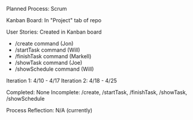 Planned Process: Scrum

Kanban Board: In "Project" tab of repo

User Stories: Created in Kanban board
  - /create command (Jon)
  - /startTask command (Will)
  - /finishTask command (Markell)
  - /showTask command (Joe)
  - /showSchedule command (Will)

Iteration 1: 4/10 - 4/17
Iteration 2: 4/18 - 4/25

Completed: None
Incomplete: /create, /startTask, /finishTask, /showTask, /showSchedule

Process Reflection: N/A (currently)
